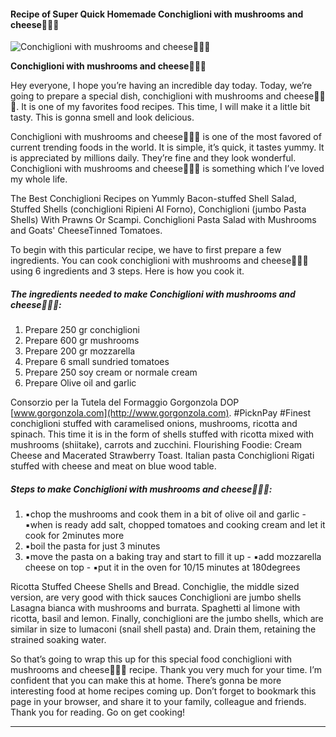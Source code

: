             

#### Recipe of Super Quick Homemade Conchiglioni with mushrooms and cheese🍴🧀🍄

![Conchiglioni with mushrooms and cheese🍴🧀🍄](https://img-global.cpcdn.com/recipes/12aeed3604a0d8d0/751x532cq70/conchiglioni-with-mushrooms-and-cheese%f0%9f%8d%b4%f0%9f%a7%80%f0%9f%8d%84-recipe-main-photo.jpg)

**Conchiglioni with mushrooms and cheese🍴🧀🍄**

Hey everyone, I hope you’re having an incredible day today. Today, we’re going to prepare a special dish, conchiglioni with mushrooms and cheese🍴🧀🍄. It is one of my favorites food recipes. This time, I will make it a little bit tasty. This is gonna smell and look delicious.

Conchiglioni with mushrooms and cheese🍴🧀🍄 is one of the most favored of current trending foods in the world. It is simple, it’s quick, it tastes yummy. It is appreciated by millions daily. They’re fine and they look wonderful. Conchiglioni with mushrooms and cheese🍴🧀🍄 is something which I’ve loved my whole life.

The Best Conchiglioni Recipes on Yummly Bacon-stuffed Shell Salad, Stuffed Shells (conchiglioni Ripieni Al Forno), Conchiglioni (jumbo Pasta Shells) With Prawns Or Scampi. Conchiglioni Pasta Salad with Mushrooms and Goats' CheeseTinned Tomatoes.

To begin with this particular recipe, we have to first prepare a few ingredients. You can cook conchiglioni with mushrooms and cheese🍴🧀🍄 using 6 ingredients and 3 steps. Here is how you cook it.

##### The ingredients needed to make Conchiglioni with mushrooms and cheese🍴🧀🍄:

1.  Prepare 250 gr conchiglioni
2.  Prepare 600 gr mushrooms
3.  Prepare 200 gr mozzarella
4.  Prepare 6 small sundried tomatoes
5.  Prepare 250 soy cream or normale cream
6.  Prepare Olive oil and garlic

Consorzio per la Tutela del Formaggio Gorgonzola DOP [www.gorgonzola.com](http://www.gorgonzola.com). #PicknPay #Finest conchiglioni stuffed with caramelised onions, mushrooms, ricotta and spinach. This time it is in the form of shells stuffed with ricotta mixed with mushrooms (shiitake), carrots and zucchini. Flourishing Foodie: Cream Cheese and Macerated Strawberry Toast. Italian pasta Conchiglioni Rigati stuffed with cheese and meat on blue wood table.

##### Steps to make Conchiglioni with mushrooms and cheese🍴🧀🍄:

1.  ▪️chop the mushrooms and cook them in a bit of olive oil and garlic - ▪️when is ready add salt, chopped tomatoes and cooking cream and let it cook for 2minutes more
2.  ▪️boil the pasta for just 3 minutes
3.  ▪️move the pasta on a baking tray and start to fill it up - ▪️add mozzarella cheese on top - ▪️put it in the oven for 10/15 minutes at 180degrees

Ricotta Stuffed Cheese Shells and Bread. Conchiglie, the middle sized version, are very good with thick sauces Conchiglioni are jumbo shells Lasagna bianca with mushrooms and burrata. Spaghetti al limone with ricotta, basil and lemon. Finally, conchiglioni are the jumbo shells, which are similar in size to lumaconi (snail shell pasta) and. Drain them, retaining the strained soaking water.

So that’s going to wrap this up for this special food conchiglioni with mushrooms and cheese🍴🧀🍄 recipe. Thank you very much for your time. I’m confident that you can make this at home. There’s gonna be more interesting food at home recipes coming up. Don’t forget to bookmark this page in your browser, and share it to your family, colleague and friends. Thank you for reading. Go on get cooking!

* * *
